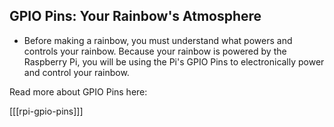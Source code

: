 ## GPIO Pins: Your Rainbow's Atmosphere

+ Before making a rainbow, you must understand what powers and controls your rainbow.
Because your rainbow is powered by the Raspberry Pi, you will be using the Pi's GPIO Pins to electronically power and control your rainbow.

Read more about GPIO Pins here: 

[[[rpi-gpio-pins]]]

